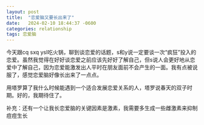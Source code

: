 ```yaml
---
layout: post
title:  "恋爱脑又要长出来了"
date:   2024-02-10 18:44:37 -0600
categories: relationship
tags: 恋爱脑
---
```


今天跟cq sxq ysl吃火锅，聊到谈恋爱的话题，s和y说一定要谈一次“疯狂”投入的恋爱。虽然我觉得在好好谈恋爱之前应该先好好了解自己，但s说人会更好地从恋爱中了解自己，因为恋爱能激发出人平时在朋友面前不会产生的一面。我有点被说服了，感觉恋爱脑好像长出来了一点点。

用塔罗算了我什么时候能遇到一个适合发展恋爱关系的人，塔罗说春天的双子时期。好的，我期待住了。

补充：还有一个让我长恋爱脑的关键因素是激素，我需要多生成一些雌激素来抑制痘痘生长